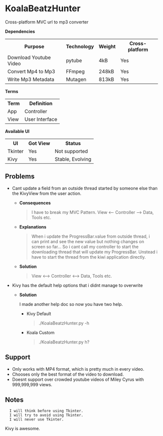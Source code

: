 KoalaBeatzHunter
================
Cross-platform MVC url to mp3 converter

<b>Dependencies</b>
<table>
  <tr>
    <th>Purpose</th><th>Technology</th><th>Weight</th><th>Cross-platform</th>
  </tr>
  <tr>
    <td>Download Youtube Video</td><td>pytube</td><td>4kB</td><td>Yes</td>
  </tr>
  <tr>
    <td>Convert Mp4 to Mp3</td><td>FFmpeg</td><td>248kB</td><td>Yes</td>
  </tr>
  <tr>
    <td>Write Mp3 Metadata</td><td>Mutagen</td><td>813kB</td><td>Yes</td>
  </tr>
</table>

<b>Terms</b>
<table>
  <tr>
    <th>Term</th><th>Definition</th>
  </tr>
  <tr>
    <td>App</td><td>Controller</td>
  </tr>
  <tr>
    <td>View</td><td>User Interface</td>
  </tr>
</table>

<b>Available UI</b>
<table>
  <tr>
    <th>UI</th><th>Got View</th><th>Status</th>
  </tr>
  <tr>
    <td>Tkinter</td><td>Yes</td><td>Not supported</td>
  </tr>
  <tr>
    <td>Kivy</td><td>Yes</td><td>Stable, Evolving</td>
  </tr>
</table>

Problems
--------
* Cant update a field from an outside thread started by someone else than the KivyView from the user action.
	* <b>Consequences</b>

		> I have to break my MVC Pattern. View <-- Controller --> Data, Tools etc.

	* <b>Explanations</b>

		> When i update the ProgressBar.value from outside thread, i can print and see the new value
		> but nothing changes on screen so far... So i cant call my controller to start the downloading
		> thread that will update my ProgressBar. Unstead i have to start the thread from the kiwi application directly.

	* <b>Solution</b>

		> View <--> Controller <--> Data, Tools etc.
		
* Kivy has the default help options that i didnt manage to overwrite
	* <b>Solution</b>

    	I made another help doc so now you have two help.
    	* Kivy Default
    	
    		> ./KoalaBeatzHunter.py -h
    		
    	* Koala Custom
    	
    		> ./KoalaBeatzHunter.py h?

Support
-------
* Only works with MP4 format, which is pretty much in every video.
* Chooses only the best format of the video to download.
* Doesnt support over crowded youtube videos of Miley Cyrus with 999,999,999 views.

Notes
-----
      I will think before using Tkinter.
      I will try to avoid using Tkinter.
      I will never use Tkinter.
Kivy is awesome.
